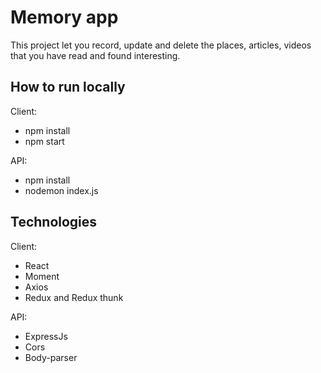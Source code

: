 # Memory app

This project let you record, update and delete the places, articles, videos that you have read and found interesting.

## How to run locally

Client:

- npm install
- npm start

API:

- npm install
- nodemon index.js

## Technologies

Client:

- React
- Moment
- Axios
- Redux and Redux thunk

API:

- ExpressJs
- Cors
- Body-parser
